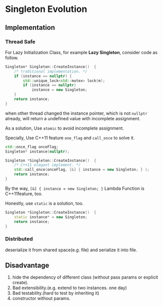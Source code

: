 # Singleton Evolution

## Implementation

### Thread Safe

For Lazy Initialization Class, for example **Lazy Singleton**, consider code as follow.

```cpp
Singleton* Singleton::CreateInstance()  {
    /* traditional implementation. */
    if (instance == nullptr) {
        std::unique_lock<std::mutex> lock(m); 
        if (instance == nullptr)
            instance = new Singleton;
    }
    return instance;
}
```

when other thread changed the  instance pointer, which is not `nullptr` already, will return a undefined  value with incomplete assignment.

As a solution, Use `atomic` to avoid incomplete assignment.

Specially, Use C++11 feature `one_flag` and `call_once` to solve it.

```cpp
std::once_flag onceFlag;
Singleton* instance(nullptr);

Singleton *Singleton::CreateInstance()  {
    /* C++11 elegant implement. */
    std::call_once(onceFlag, [&] { instance = new Singleton; } );
    return instance;
}
```

By the way, `[&] { instance = new Singleton; }` Lambda Function is C++11feature, too.



Honestly, use `static` is a solution, too.

```cpp
Singleton *Singleton::CreateInstance()  {
    static instance* = new Singleton;
    return instance;
}
```



### Distributed

 deserialize it from shared space(e.g. file) and serialize it into file. 



## Disadvantage

1. hide the dependency of different class (without pass params or explicit create).
2. Bad extensibility.(e.g. extend to two instances. one day)
3. Bad testability.(hard to test by inheriting it)
4. constructor without params.







